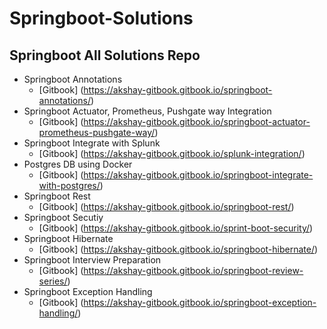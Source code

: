 # Springboot-Solutions
## Springboot All Solutions Repo
- Springboot Annotations
  - [Gitbook] (https://akshay-gitbook.gitbook.io/springboot-annotations/)
- Springboot Actuator, Prometheus, Pushgate way Integration
  - [Gitbook] (https://akshay-gitbook.gitbook.io/springboot-actuator-prometheus-pushgate-way/)
- Springboot Integrate with Splunk
  - [Gitbook] (https://akshay-gitbook.gitbook.io/splunk-integration/)
- Postgres DB using Docker
  - [Gitbook] (https://akshay-gitbook.gitbook.io/springboot-integrate-with-postgres/)
- Springboot Rest
  - [Gitbook] (https://akshay-gitbook.gitbook.io/springboot-rest/)
- Springboot Secutiy
  - [Gitbook] (https://akshay-gitbook.gitbook.io/sprint-boot-security/)
- Springboot Hibernate
  - [Gitbook] (https://akshay-gitbook.gitbook.io/springboot-hibernate/)
- Springboot Interview Preparation
  - [Gitbook] (https://akshay-gitbook.gitbook.io/springboot-review-series/)
- Springboot Exception Handling
  - [Gitbook] (https://akshay-gitbook.gitbook.io/springboot-exception-handling/)
